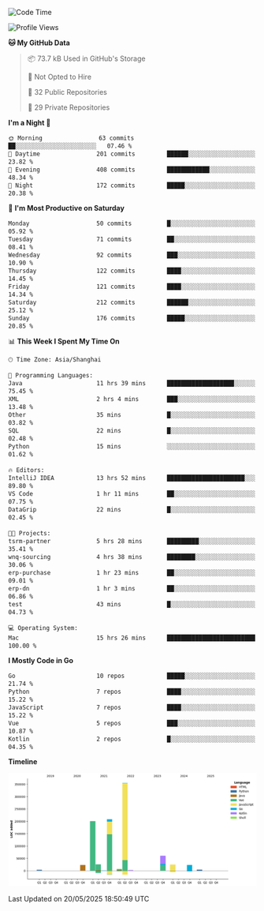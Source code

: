 <!--START_SECTION:waka-->
![Code Time](http://img.shields.io/badge/Code%20Time-4%2C171%20hrs%202%20mins-blue)

![Profile Views](http://img.shields.io/badge/Profile%20Views-0-blue)

**🐱 My GitHub Data** 

> 📦 73.7 kB Used in GitHub's Storage 
 > 
> 🚫 Not Opted to Hire
 > 
> 📜 32 Public Repositories 
 > 
> 🔑 29 Private Repositories 
 > 
**I'm a Night 🦉** 

```text
🌞 Morning                63 commits          ██░░░░░░░░░░░░░░░░░░░░░░░   07.46 % 
🌆 Daytime                201 commits         ██████░░░░░░░░░░░░░░░░░░░   23.82 % 
🌃 Evening                408 commits         ████████████░░░░░░░░░░░░░   48.34 % 
🌙 Night                  172 commits         █████░░░░░░░░░░░░░░░░░░░░   20.38 % 
```
📅 **I'm Most Productive on Saturday** 

```text
Monday                   50 commits          █░░░░░░░░░░░░░░░░░░░░░░░░   05.92 % 
Tuesday                  71 commits          ██░░░░░░░░░░░░░░░░░░░░░░░   08.41 % 
Wednesday                92 commits          ███░░░░░░░░░░░░░░░░░░░░░░   10.90 % 
Thursday                 122 commits         ████░░░░░░░░░░░░░░░░░░░░░   14.45 % 
Friday                   121 commits         ████░░░░░░░░░░░░░░░░░░░░░   14.34 % 
Saturday                 212 commits         ██████░░░░░░░░░░░░░░░░░░░   25.12 % 
Sunday                   176 commits         █████░░░░░░░░░░░░░░░░░░░░   20.85 % 
```


📊 **This Week I Spent My Time On** 

```text
🕑︎ Time Zone: Asia/Shanghai

💬 Programming Languages: 
Java                     11 hrs 39 mins      ███████████████████░░░░░░   75.45 % 
XML                      2 hrs 4 mins        ███░░░░░░░░░░░░░░░░░░░░░░   13.48 % 
Other                    35 mins             █░░░░░░░░░░░░░░░░░░░░░░░░   03.82 % 
SQL                      22 mins             █░░░░░░░░░░░░░░░░░░░░░░░░   02.48 % 
Python                   15 mins             ░░░░░░░░░░░░░░░░░░░░░░░░░   01.62 % 

🔥 Editors: 
IntelliJ IDEA            13 hrs 52 mins      ██████████████████████░░░   89.80 % 
VS Code                  1 hr 11 mins        ██░░░░░░░░░░░░░░░░░░░░░░░   07.75 % 
DataGrip                 22 mins             █░░░░░░░░░░░░░░░░░░░░░░░░   02.45 % 

🐱‍💻 Projects: 
tsrm-partner             5 hrs 28 mins       █████████░░░░░░░░░░░░░░░░   35.41 % 
wnq-sourcing             4 hrs 38 mins       ████████░░░░░░░░░░░░░░░░░   30.06 % 
erp-purchase             1 hr 23 mins        ██░░░░░░░░░░░░░░░░░░░░░░░   09.01 % 
erp-dn                   1 hr 3 mins         ██░░░░░░░░░░░░░░░░░░░░░░░   06.86 % 
test                     43 mins             █░░░░░░░░░░░░░░░░░░░░░░░░   04.73 % 

💻 Operating System: 
Mac                      15 hrs 26 mins      █████████████████████████   100.00 % 
```

**I Mostly Code in Go** 

```text
Go                       10 repos            █████░░░░░░░░░░░░░░░░░░░░   21.74 % 
Python                   7 repos             ████░░░░░░░░░░░░░░░░░░░░░   15.22 % 
JavaScript               7 repos             ████░░░░░░░░░░░░░░░░░░░░░   15.22 % 
Vue                      5 repos             ███░░░░░░░░░░░░░░░░░░░░░░   10.87 % 
Kotlin                   2 repos             █░░░░░░░░░░░░░░░░░░░░░░░░   04.35 % 
```



**Timeline**

![Lines of Code chart](https://raw.githubusercontent.com/youtiaoguagua/youtiaoguagua/master/assets/bar_graph.png)


 Last Updated on 20/05/2025 18:50:49 UTC
<!--END_SECTION:waka-->